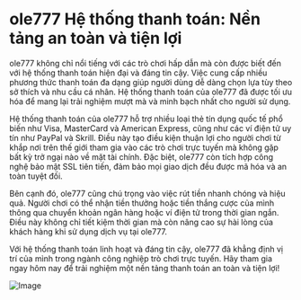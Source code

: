 # ole777 Hệ thống thanh toán: Nền tảng an toàn và tiện lợi

ole777 không chỉ nổi tiếng với các trò chơi hấp dẫn mà còn được biết đến với hệ thống thanh toán hiện đại và đáng tin cậy. Việc cung cấp nhiều phương thức thanh toán đa dạng giúp người dùng dễ dàng chọn lựa tùy theo sở thích và nhu cầu cá nhân. Hệ thống thanh toán của ole777 đã được tối ưu hóa để mang lại trải nghiệm mượt mà và minh bạch nhất cho người sử dụng.

Hệ thống thanh toán của ole777 hỗ trợ nhiều loại thẻ tín dụng quốc tế phổ biến như Visa, MasterCard và American Express, cũng như các ví điện tử uy tín như PayPal và Skrill. Điều này tạo điều kiện thuận lợi cho người chơi từ khắp nơi trên thế giới tham gia vào các trò chơi trực tuyến mà không gặp bất kỳ trở ngại nào về mặt tài chính. Đặc biệt, ole777 còn tích hợp công nghệ bảo mật SSL tiên tiến, đảm bảo mọi giao dịch đều được mã hóa và an toàn tuyệt đối.

Bên cạnh đó, ole777 cũng chú trọng vào việc rút tiền nhanh chóng và hiệu quả. Người chơi có thể nhận tiền thưởng hoặc tiền thắng cược của mình thông qua chuyển khoản ngân hàng hoặc ví điện tử trong thời gian ngắn. Điều này không chỉ tiết kiệm thời gian mà còn nâng cao sự hài lòng của khách hàng khi sử dụng dịch vụ tại ole777.

Với hệ thống thanh toán linh hoạt và đáng tin cậy, ole777 đã khẳng định vị trí của mình trong ngành công nghiệp trò chơi trực tuyến. Hãy tham gia ngay hôm nay để trải nghiệm một nền tảng thanh toán an toàn và tiện lợi!

![Image](https://github.com/user-attachments/assets/bd51ea9f-0666-407b-a7a7-98ead6de688c)